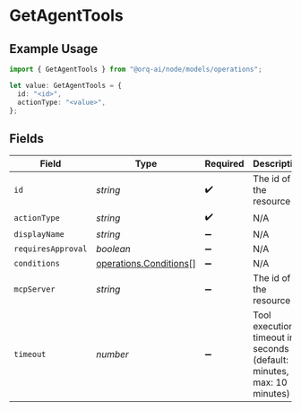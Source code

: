 # GetAgentTools

## Example Usage

```typescript
import { GetAgentTools } from "@orq-ai/node/models/operations";

let value: GetAgentTools = {
  id: "<id>",
  actionType: "<value>",
};
```

## Fields

| Field                                                                   | Type                                                                    | Required                                                                | Description                                                             |
| ----------------------------------------------------------------------- | ----------------------------------------------------------------------- | ----------------------------------------------------------------------- | ----------------------------------------------------------------------- |
| `id`                                                                    | *string*                                                                | :heavy_check_mark:                                                      | The id of the resource                                                  |
| `actionType`                                                            | *string*                                                                | :heavy_check_mark:                                                      | N/A                                                                     |
| `displayName`                                                           | *string*                                                                | :heavy_minus_sign:                                                      | N/A                                                                     |
| `requiresApproval`                                                      | *boolean*                                                               | :heavy_minus_sign:                                                      | N/A                                                                     |
| `conditions`                                                            | [operations.Conditions](../../models/operations/conditions.md)[]        | :heavy_minus_sign:                                                      | N/A                                                                     |
| `mcpServer`                                                             | *string*                                                                | :heavy_minus_sign:                                                      | The id of the resource                                                  |
| `timeout`                                                               | *number*                                                                | :heavy_minus_sign:                                                      | Tool execution timeout in seconds (default: 2 minutes, max: 10 minutes) |